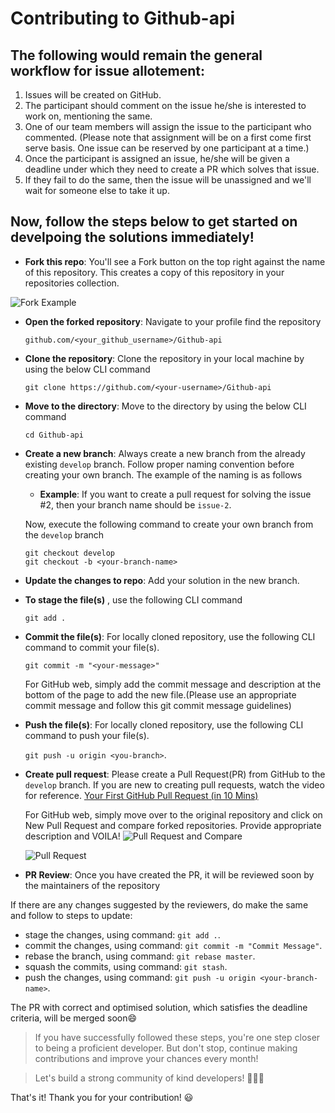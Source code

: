 # Contributing to Github-api

## The following would remain the general workflow for issue allotement:

1. Issues will be created on GitHub.
2. The participant should comment on the issue he/she is interested to work on, mentioning the same.
3. One of our team members will assign the issue to the participant who commented. 
   (Please note that assignment will be on a first come first serve basis. One issue can be reserved by one participant at a time.)
4. Once the participant is assigned an issue, he/she will be given a deadline under which they need to create a PR which solves that issue.
5. If they fail to do the same, then the issue will be unassigned and we'll wait for someone else to take it up.

## Now, follow the steps below to get started on develpoing the solutions immediately!

- **Fork this repo**: You'll see a Fork button on the top right against the name of this repository. This creates a copy of this repository in your repositories collection.

![Fork Example](https://github-images.s3.amazonaws.com/help/bootcamp/Bootcamp-Fork.png)

- **Open the forked repository**: Navigate to your profile find the repository

  `github.com/<your_github_username>/Github-api`

- **Clone the repository**: Clone the repository in your local machine by using the below CLI command

  `git clone https://github.com/<your-username>/Github-api`
  
- **Move to the directory**: Move to the directory by using the below CLI command
 
  `cd Github-api`

- **Create a new branch**: Always create a new branch from the already existing `develop` branch. Follow proper naming convention before creating your own branch. The example of the naming is as follows

    - **Example**: If you want to create a pull request for solving the issue #2, then your branch name should be `issue-2`.
    
  Now, execute the following command to create your own branch from the `develop` branch
  
    ```
    git checkout develop
    git checkout -b <your-branch-name>
    ```

- **Update the changes to repo**: Add your solution in the new branch. 

- **To stage the file(s)** , use the following CLI command

  `git add .`

- **Commit the file(s)**: For locally cloned repository, use the following CLI command to commit your file(s).

  `git commit -m "<your-message>"`

  For GitHub web, simply add the commit message and description at the bottom of the page to add the new file.(Please use an appropriate commit message and follow this git commit message guidelines)
  
- **Push the file(s)**: For locally cloned repository, use the following CLI command to push your file(s).

  `git push -u origin <you-branch>`.

- **Create pull request**: Please create a Pull Request(PR) from GitHub to the `develop` branch. If you are new to creating pull requests, watch the video for reference. [Your First GitHub Pull Request (in 10 Mins)](https://www.youtube.com/watch?v=dSl_qnWO104)

  For GitHub web, simply move over to the original repository and click on New Pull Request and compare forked repositories. Provide appropriate description and VOILA!
  ![Pull Request and Compare](https://sarafordnet.files.wordpress.com/2016/12/image_thumb95.png?w=871&h=515&zoom=2)


    ![Pull Request](https://sarafordnet.files.wordpress.com/2016/12/image_thumb96.png?w=796&h=550&zoom=2)


- **PR Review**: Once you have created the PR, it will be reviewed soon by the maintainers of the repository


If there are any changes suggested by the reviewers, do make the same and follow to steps to update:

- stage the changes, using command: `git add .`.
- commit the changes, using command: `git commit -m "Commit Message"`.
- rebase the branch, using command: `git rebase master`.
- squash the commits, using command: `git stash`.
- push the changes, using command: `git push -u origin <your-branch-name>`.

The PR with correct and optimised solution, which satisfies the deadline criteria, will be merged soon😄

> If you have successfully followed these steps, you're one step closer to being a proficient developer. But don't stop, continue making contributions and improve your chances every month!

> Let's build a strong community of kind developers! 👭👫👬


That's it! Thank you for your contribution! 😃

